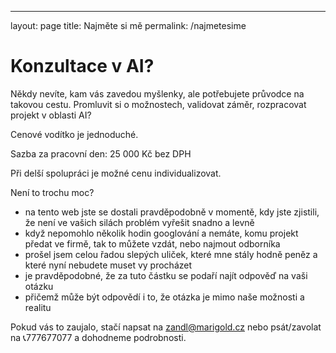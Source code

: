 ---
layout: page
title: Najměte si mě
permalink: /najmetesime

# Konzultace v AI?

Někdy nevíte, kam vás zavedou myšlenky, ale potřebujete průvodce na takovou cestu. Promluvit si o možnostech, validovat záměr, rozpracovat projekt v oblasti AI? 

Cenové vodítko je jednoduché. 

Sazba za pracovní den: 25 000 Kč bez DPH

Při delší spolupráci je možné cenu individualizovat. 

Není to trochu moc? 
- na tento web jste se dostali pravděpodobně v momentě, kdy jste zjistili, že není ve vašich silách problém vyřešit snadno a levně 
- když nepomohlo několik hodin googlování a nemáte, komu projekt předat ve firmě, tak to můžete vzdát, nebo najmout odborníka
- prošel jsem celou řadou slepých uliček, které mne stály hodně peněz a které nyní nebudete muset vy procházet
- je pravděpodobné, že za tuto částku se podaří najít odpověď na vaši otázku
- přičemž může být odpovědí i to, že otázka je mimo naše možnosti a realitu


Pokud vás to zaujalo, stačí napsat na zandl@marigold.cz nebo psát/zavolat na 📞777677077 a dohodneme podrobnosti.